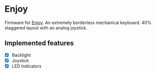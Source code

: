 # Enjoy

Firmware for [Enjoy](https://github.com/myst729/enjoy). An extremely borderless mechanical keyboard. 40% staggered layout with an analog joystick.

## Implemented features

- [x] Backlight
- [x] Joystick
- [x] LED Indicators
